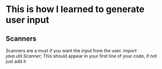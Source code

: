 # This is how I learned to generate user input

## Scanners

Scanners are a must if you want the input from the user.
*import java.util.Scanner;*
This should appear in your first line of your code, if not just add it
